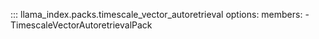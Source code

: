 ::: llama_index.packs.timescale_vector_autoretrieval
    options:
      members:
        - TimescaleVectorAutoretrievalPack
